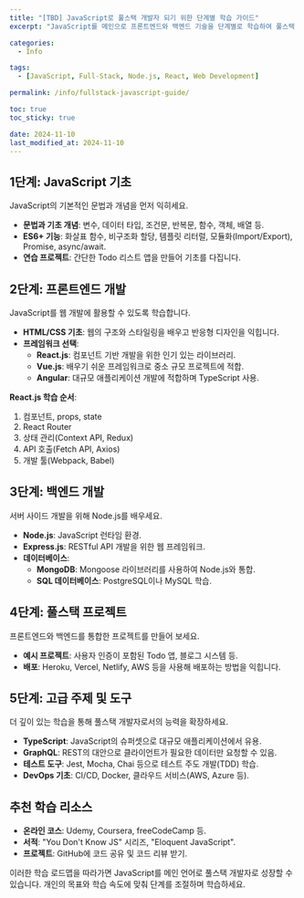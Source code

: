 ```yaml
---
title: "[TBD] JavaScript로 풀스택 개발자 되기 위한 단계별 학습 가이드"
excerpt: "JavaScript를 메인으로 프론트엔드와 백엔드 기술을 단계별로 학습하여 풀스택 개발자로 성장하는 방법을 소개합니다."

categories:
  - Info

tags:
  - [JavaScript, Full-Stack, Node.js, React, Web Development]

permalink: /info/fullstack-javascript-guide/

toc: true
toc_sticky: true

date: 2024-11-10
last_modified_at: 2024-11-10
---
```


## 1단계: JavaScript 기초
JavaScript의 기본적인 문법과 개념을 먼저 익히세요.

- **문법과 기초 개념**: 변수, 데이터 타입, 조건문, 반복문, 함수, 객체, 배열 등.
- **ES6+ 기능**: 화살표 함수, 비구조화 할당, 템플릿 리터럴, 모듈화(Import/Export), Promise, async/await.
- **연습 프로젝트**: 간단한 Todo 리스트 앱을 만들어 기초를 다집니다.

## 2단계: 프론트엔드 개발
JavaScript를 웹 개발에 활용할 수 있도록 학습합니다.

- **HTML/CSS 기초**: 웹의 구조와 스타일링을 배우고 반응형 디자인을 익힙니다.
- **프레임워크 선택**:
  - **React.js**: 컴포넌트 기반 개발을 위한 인기 있는 라이브러리.
  - **Vue.js**: 배우기 쉬운 프레임워크로 중소 규모 프로젝트에 적합.
  - **Angular**: 대규모 애플리케이션 개발에 적합하며 TypeScript 사용.

**React.js 학습 순서**:
1. 컴포넌트, props, state
2. React Router
3. 상태 관리(Context API, Redux)
4. API 호출(Fetch API, Axios)
5. 개발 툴(Webpack, Babel)

## 3단계: 백엔드 개발
서버 사이드 개발을 위해 Node.js를 배우세요.

- **Node.js**: JavaScript 런타임 환경.
- **Express.js**: RESTful API 개발을 위한 웹 프레임워크.
- **데이터베이스**:
  - **MongoDB**: Mongoose 라이브러리를 사용하여 Node.js와 통합.
  - **SQL 데이터베이스**: PostgreSQL이나 MySQL 학습.

## 4단계: 풀스택 프로젝트
프론트엔드와 백엔드를 통합한 프로젝트를 만들어 보세요.

- **예시 프로젝트**: 사용자 인증이 포함된 Todo 앱, 블로그 시스템 등.
- **배포**: Heroku, Vercel, Netlify, AWS 등을 사용해 배포하는 방법을 익힙니다.

## 5단계: 고급 주제 및 도구
더 깊이 있는 학습을 통해 풀스택 개발자로서의 능력을 확장하세요.

- **TypeScript**: JavaScript의 슈퍼셋으로 대규모 애플리케이션에서 유용.
- **GraphQL**: REST의 대안으로 클라이언트가 필요한 데이터만 요청할 수 있음.
- **테스트 도구**: Jest, Mocha, Chai 등으로 테스트 주도 개발(TDD) 학습.
- **DevOps 기초**: CI/CD, Docker, 클라우드 서비스(AWS, Azure 등).

## 추천 학습 리소스
- **온라인 코스**: Udemy, Coursera, freeCodeCamp 등.
- **서적**: "You Don't Know JS" 시리즈, "Eloquent JavaScript".
- **프로젝트**: GitHub에 코드 공유 및 코드 리뷰 받기.

이러한 학습 로드맵을 따라가면 JavaScript를 메인 언어로 풀스택 개발자로 성장할 수 있습니다. 개인의 목표와 학습 속도에 맞춰 단계를 조절하며 학습하세요.
